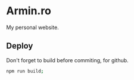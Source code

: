 # Armin.ro

My personal website.

## Deploy

Don't forget to build before commiting, for github.

```bash
npm run build;
```
